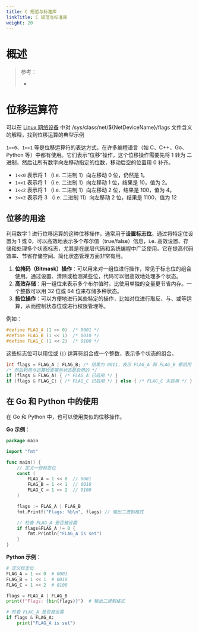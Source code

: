 ```yaml
---
title: C 规范与标准库
linkTitle: C 规范与标准库
weight: 20
---
```


# 概述

> 参考：
>
> -

# 位移运算符

可以在 [Linux 网络设备](/docs/1.操作系统/Kernel/Network/Linux%20网络栈管理/Linux%20网络设备/Linux%20网络设备.md) 中对 /sys/class/net/${NetDeviceName}/flags 文件含义的解释，找到位移运算的典型示例

`1<<0`、`1<<1` 等是位移运算符的表达方式，在许多编程语言（如 C、C++、Go、Python 等）中都有使用。它们表示“位移”操作，这个位移操作需要先将 1 转为 二进制，然后让所有数字向左移动指定的位数，移动后空的位置用 0 补齐。

- `1<<0` 表示将 1 （i.e. 二进制 1）向左移动 0 位，仍然是 1。
- `1<<1` 表示将 1 （i.e. 二进制 1）向左移动 1 位，结果是 10，值为 2。
- `1<<2` 表示将 1 （i.e. 二进制 1）向左移动 2 位，结果是 100，值为 4。
- `3<<2` 表示将 3 （i.e. 二进制 11）向左移动 2 位，结果是 1100，值为 12

## 位移的用途

利用数字 1 进行位移运算的这种位移操作，通常用于**设置标志位**。通过将特定位设置为 1 或 0，可以高效地表示多个布尔值（true/false）信息，i.e. 高效设置、存储和处理多个状态标志，尤其是在底层代码和系统编程中广泛使用。它在提高代码效率、节省存储空间、简化状态管理方面非常有用。

1. **位掩码（Bitmask）操作**：可以用来对一组位进行操作，常见于标志位的组合使用。通过设置、清除或检测某些位，代码可以很高效地处理多个状态。
2. **高效存储**：用一组位来表示多个布尔值时，比使用单独的变量更节省内存。一个整数可以用 32 位或 64 位来存储多种状态。
3. **按位操作**：可以方便地进行某些特定的操作，比如对位进行取反、与、或等运算，从而控制状态位或进行权限管理等。

例如：

```c
#define FLAG_A (1 << 0)  /* 0001 */
#define FLAG_B (1 << 1)  /* 0010 */
#define FLAG_C (1 << 2)  /* 0100 */
```

这些标志位可以用位或 (`|`) 运算符组合成一个整数，表示多个状态的组合。

```c
int flags = FLAG_A | FLAG_B; /* 结果为 0011，表示 FLAG_A 和 FLAG_B 都启用 */
/* 然后利用与运算检查哪些状态是启用的 */
if (flags & FLAG_A) { /* FLAG_A 已启用 */ }
if (flags & FLAG_C) { /* FLAG_C 已启用 */ } else { /* FLAG_C 未启用 */ }
```

## 在 Go 和 Python 中的使用

在 Go 和 Python 中，也可以使用类似的位移操作。

**Go 示例**：

```go
package main

import "fmt"

func main() {
    // 定义一些标志位
    const (
        FLAG_A = 1 << 0  // 0001
        FLAG_B = 1 << 1  // 0010
        FLAG_C = 1 << 2  // 0100
    )

    flags := FLAG_A | FLAG_B
    fmt.Printf("Flags: %b\n", flags) // 输出二进制格式

    // 检查 FLAG_A 是否被设置
    if flags&FLAG_A != 0 {
        fmt.Println("FLAG_A is set")
    }
}
```

**Python 示例**：

```python
# 定义标志位
FLAG_A = 1 << 0  # 0001
FLAG_B = 1 << 1  # 0010
FLAG_C = 1 << 2  # 0100

flags = FLAG_A | FLAG_B
print(f"Flags: {bin(flags)}")  # 输出二进制格式

# 检查 FLAG_A 是否被设置
if flags & FLAG_A:
    print("FLAG_A is set")
```
